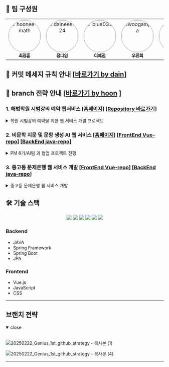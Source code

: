 ## 👥 팀 구성원
<a id="section1"></a>
<table>
  <tr>
    <td align="center">
      <a href="https://github.com/hoonee-math">
        <img src="https://github.com/hoonee-math.png" width="100px;" alt="hoonee-math" style="border-radius:50%; border: 2px solid #00000033;"/>
        <br/>
        <sub><b>최광훈</b></sub>
      </a>
    </td>
    <td align="center">
      <a href="https://github.com/daineee424">
        <img src="https://github.com/daineee424.png" width="100px;" alt="daineee424" style="border-radius:50%; border: 2px solid #00000033;"/>
        <br/>
        <sub><b>정다인</b></sub>
      </a>
    </td>
    <td align="center">
      <a href="https://github.com/blue032">
        <img src="https://github.com/blue032.png" width="100px;" alt="blue032" style="border-radius:50%; border: 2px solid #00000033;"/>
        <br/>
        <sub><b>이예진</b></sub>
      </a>
    </td>
    <td align="center">
      <a href="https://github.com/woogamjaa">
        <img src="https://github.com/woogamjaa.png" width="100px;" alt="woogamjaa" style="border-radius:50%; border: 2px solid #00000033;"/>
        <br/>
        <sub><b>우민혁</b></sub>
      </a>
    </td>
    <td align="center">
      <a href="https://github.com/my2min0">
        <img src="https://github.com/my2min0.png" width="100px;" alt="my2min0" style="border-radius:50%; border: 2px solid #00000033;"/>
        <br/>
        <sub><b>이민영</b></sub>
      </a>
    </td>
    <td align="center">
      <a href="https://github.com/minho0802">
        <img src="https://github.com/minho0802.png" width="100px;" alt="minho0802" style="border-radius:50%; border: 2px solid #00000033;"/>
        <br/>
        <sub><b>김민호</b></sub>
      </a>
    </td>
  </tr>
</table>

## 📌 커밋 메세지 규칙 안내 [[바로가기 by dain](https://github.com/ChunJae-Full-Stack-FinalProject/meeting/blob/main/%EC%BB%A4%EB%B0%8B%EB%A9%94%EC%8B%9C%EC%A7%80%20%EA%B7%9C%EC%B9%99.md)]

## 📌 branch 전략 안내 [[바로가기 by hoon](#section2) ]

### 1. 해법학원 시범강의 예약 웹서비스 [[홈페이지](http://43.202.6.90:8080/reservation)] [[Repository 바로가기](https://github.com/ChunJae-Full-Stack-FinalProject/1st_reservation)]
<details><summary> 학원 시범강의 예약을 위한 웹 서비스 개발 프로젝트</summary><br>

📋 프로젝트 문서
- [화면설계](https://www.figma.com/design/H0X5PaPsXdEhBhfo94oj2V/ChunJae-Full-Stack-Final-Project?node-id=0-1&p=f&t=RQGkB4juDY2PdwhF-0)
- [기능 플로우 차트](https://www.figma.com/design/H0X5PaPsXdEhBhfo94oj2V/ChunJae-Full-Stack-Final-Project?node-id=0-1&t=WI6CIlGyT0RicRup-1)
- [기능정의서]
- [회의록]
</details>

### 2. 비문학 지문 및 문항 생성 AI 웹 서비스 [[홈페이지](http://43.202.6.90)] [[FrontEnd Vue-repo](https://github.com/ChunJae-Full-Stack-FinalProject/2nd_GenieQ_FrontEnd)] [[BackEnd java-repo](https://github.com/ChunJae-Full-Stack-FinalProject/2nd_GenieQ_BackEnd)]
<details><summary> PM 8기/AI팀 과 협업 프로젝트 진행</summary><br>

📋 프로젝트 문서
- [화면설계]
- [기능정의서]
- [회의록]
</details>

### 3. 중고등 문제은행 웹 서비스 개발  [[FrontEnd Vue-repo](https://github.com/ChunJae-Full-Stack-FinalProject/3rd_genius_FrontEnd)] [[BackEnd java-repo](https://github.com/ChunJae-Full-Stack-FinalProject/3rd_genius_BackEnd)]
<details><summary>중고등 문제은행 웹 서비스 개발</summary><br>

📋 프로젝트 문서
- [화면설계]
- [기능정의서]
- [회의록]
</details>

## 🛠 기술 스택
<div align="center">
  <img src="https://img.shields.io/badge/Java-ED8B00?style=for-the-badge&logo=openjdk&logoColor=white" />
  <img src="https://img.shields.io/badge/Spring-6DB33F?style=for-the-badge&logo=spring&logoColor=white" />
  <img src="https://img.shields.io/badge/Spring_Boot-F2F4F9?style=for-the-badge&logo=spring-boot" />
  <img src="https://img.shields.io/badge/Vue.js-35495E?style=for-the-badge&logo=vuedotjs&logoColor=4FC08D" />
  <img src="https://img.shields.io/badge/JavaScript-323330?style=for-the-badge&logo=javascript&logoColor=F7DF1E" />
  <img src="https://img.shields.io/badge/CSS3-1572B6?style=for-the-badge&logo=css3&logoColor=white" />
</div>

### Backend
- JAVA
- Spring Framework
- Spring Boot
- JPA

### Frontend
- Vue.js
- JavaScript
- CSS


---

<a id="section2"></a>
## 브랜치 전략
<details open><summary>close</summary><br>
  
![20250222_Genius_1st_github_strategy - 복사본 (1)](https://github.com/user-attachments/assets/0e0dc331-5b1c-4f1b-9a05-e63a65f18a0d)

![20250222_Genius_1st_github_strategy - 복사본 (4)](https://github.com/user-attachments/assets/62f5b50c-9950-440e-ace3-094d86714329)

</details>

---
